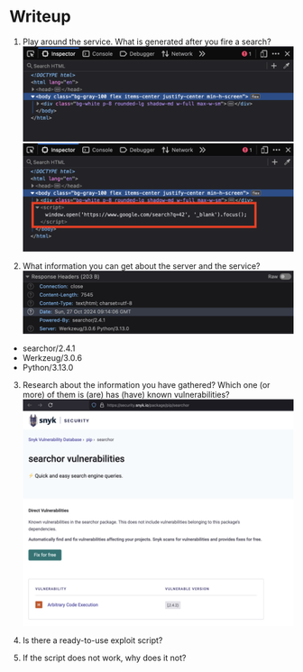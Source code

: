# Writeup

1. Play around the service. What is generated after you fire a search?
![GET](img/1-get.png)
![POST](img/1-post.png)

2. What information you can get about the server and the service?
![recon](img/2-recon.png)
- searchor/2.4.1
- Werkzeug/3.0.6
- Python/3.13.0

3. Research about the information you have gathered? Which one (or more) of them is (are) has (have) known vulnerabilities?
![vuln](img/3-vuln.png)

4. Is there a ready-to-use exploit script?
5. If the script does not work, why does it not?